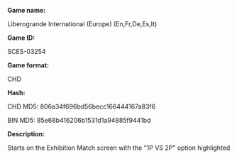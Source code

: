 **Game name:**

Liberogrande International (Europe) (En,Fr,De,Es,It)

**Game ID:**

SCES-03254

**Game format:**

CHD

**Hash:**

CHD MD5: 806a34f696bd56becc166444167a83f6

BIN MD5: 85e68b416206b1531d1a94885f9441bd

**Description:**

Starts on the Exhibition Match screen with the "1P VS 2P" option highlighted
